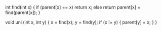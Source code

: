 int find(int x)
{
	if (parent[x] == x)
		return x;
	else
		return parent[x] = find(parent[x]);
}

void uni (int x, int y)
{
	x = find(x);
	y = find(y);
	if (x != y)
	{
		parent[y] = x;
	}
}

